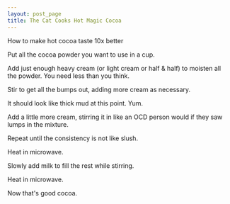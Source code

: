 ```yaml
---
layout: post_page
title: The Cat Cooks Hot Magic Cocoa
---
```


How to make hot cocoa taste 10x better



Put all the cocoa powder you want to use in a cup.

Add just enough heavy cream (or light cream or half & half) to moisten all the powder. You need less than you think.

Stir to get all the bumps out, adding more cream as necessary.

It should look like thick mud at this point. Yum.

Add a little more cream, stirring it in like an OCD person would if they saw lumps in the mixture.

Repeat until the consistency is not like slush.

Heat in microwave.

Slowly add milk to fill the rest while stirring.

Heat in microwave.

Now that's good cocoa.

